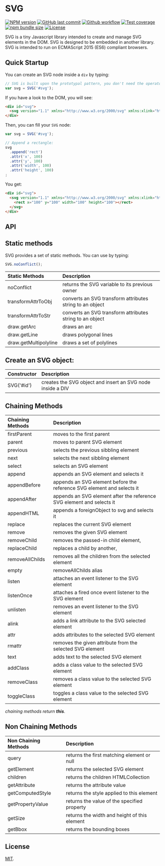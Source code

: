 # SVG

[![NPM version][npm-image]][npm-url]
[![GitHub last commit][commit-image]][commit-url]
[![Github workflow][ci-image]][ci-url]
[![Test coverage][coveralls-image]][coveralls-url]
[![npm bundle size][npm-bundle-size-image]][npm-bundle-size-url]
[![License][license-image]](LICENSE.md)

SVG is a tiny Javascript library intended to create and manage SVG elements in the DOM. SVG is designed to be embedded in another library. SVG is intended to run on ECMAScript 2015 (ES6) compliant browsers.


## Quick Startup

You can create an SVG node inside a `div` by typing:

```javascript
// SVG is built upon the prototypal pattern, you don't need the operator 'new'.
var svg = SVG('#svg');
```

If you have a look to the DOM, you will see:

```html
<div id="svg">
  <svg version="1.1" xmlns="http://www.w3.org/2000/svg" xmlns:xlink="http://www.w3.org/1999/xlink"></svg>
</div>
```

Then, you can fill your `SVG` node:

```Javascript
var svg = SVG('#svg');

// Append a rectangle:
svg
  .append('rect')
  .attr('x', 100)
  .attr('y', 100)
  .attr('width', 100)
  .attr('height', 100)
;
```

You get:

```html
<div id="svg">
  <svg version="1.1" xmlns="http://www.w3.org/2000/svg" xmlns:xlink="http://www.w3.org/1999/xlink">
    <rect x="100" y="100" width="100" height="100"></rect>
  </svg>
</div>
```


## API

## Static methods

SVG provides a set of static methods. You can use by typing:

```javascript
SVG.noConflict();
```

| Static Methods          | Description |
|:------------------------|:------------|
| noConflict              | returns the SVG variable to its previous owner |
| transformAttrToObj      | converts an SVG transform attributes string to an object |
| transformAttrToStr      | converts an SVG transform attributes string to an object |
| draw.getArc             | draws an arc |
| draw.getLine            | draws polygonal lines |
| draw.getMultipolyline   | draws a set of polylines |



## Create an SVG object:

| Constructor | Description |
|:------------|:------------|
| SVG('#id') | creates the SVG object and insert an SVG node inside a DIV |


## Chaining Methods

| Chaining Methods  | Description |
|:------------------|:------------|
| firstParent       | moves to the first parent |
| parent            | moves to parent SVG element |
| previous          | selects the previous sibbling element |
| next              | selects the next sibbling element |
| select            | selects an SVG element |
| append            | appends an SVG element and selects it |
| appendBefore      | appends an SVG element before the reference SVG element and selects it |
| appendAfter       | appends an SVG element after the reference SVG element and selects it |
| appendHTML        | appends a foreignObject to svg and selects it |
| replace           | replaces the current SVG element |
| remove            | removes the given SVG element |
| removeChild       | removes the passed-in child element,
| replaceChild      | replaces a child by another,
| removeAllChilds   | removes all the children from the selected element |
| empty             | removeAllChilds alias |
| listen            | attaches an event listener to the SVG element |
| listenOnce        | attaches a fired once event listener to the SVG element |
| unlisten          | removes an event listener to the SVG element |
| alink             | adds a link attribute to the SVG selected element |
| attr              | adds attributes to the selected SVG element |
| rmattr            | removes the given attribute from the selected SVG element |
| text              | adds text to the selected SVG element |
| addClass          | adds a class value to the selected SVG element |
| removeClass       | removes a class value to the selected SVG element |
| toggleClass       | toggles a class value to the selected SVG element |

*chaining methods return **this***.


## Non Chaining Methods

| Non Chaining Methods  | Description |
|:----------------------|:------------|
|  query                | returns the first matching element or null |
|  getElement           | returns the selected SVG element |
| children              | returns the children HTMLCollection |
|  getAttribute         | returns the attribute value |
|  getComputedStyle     | returns the style applied to this element |
|  getPropertyValue     | returns the value of the specified property |
|  getSize              | returns the width and height of this element |
|  getBbox              | returns the bounding boxes |


## License

[MIT](LICENSE.md).

<!--- URls -->

[npm-image]: https://img.shields.io/npm/v/@mobilabs/svg.svg?style=flat-square
[release-image]: https://img.shields.io/github/release/jclo/svg.svg?include_prereleases&style=flat-square
[commit-image]: https://img.shields.io/github/last-commit/jclo/svg.svg?style=flat-square
[ci-image]: https://github.com/jclo/svg/actions/workflows/ci.yml/badge.svg
[coveralls-image]: https://img.shields.io/coveralls/jclo/svg/master.svg?style=flat-square
[npm-bundle-size-image]: https://img.shields.io/bundlephobia/minzip/@mobilabs/svg.svg?style=flat-square
[license-image]: https://img.shields.io/npm/l/@mobilabs/svg.svg?style=flat-square

[npm-url]: https://www.npmjs.com/package/@mobilabs/svg
[release-url]: https://github.com/jclo/svg/tags
[commit-url]: https://github.com/jclo/svg/commits/master
[ci-url]: https://github.com/jclo/es6kadoo/actions/workflows/ci.yml
[coveralls-url]: https://coveralls.io/github/jclo/svg?branch=master
[npm-bundle-size-url]: https://img.shields.io/bundlephobia/minzip/@mobilabs/svg
[license-url]: http://opensource.org/licenses/MIT
